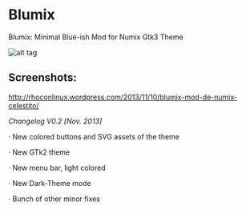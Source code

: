 Blumix
======

Blumix: Minimal Blue-ish Mod for Numix Gtk3 Theme

![alt tag](http://th05.deviantart.net/fs71/PRE/f/2013/319/0/e/_gtk_3_8_3_10_theme__blumix_v0_2_by_rhoconlinux-d6ubnfh.png)

Screenshots:
-----------
http://rhoconlinux.wordpress.com/2013/11/10/blumix-mod-de-numix-celestito/


*Changelog V0.2 [Nov. 2013]* 

· New colored buttons and SVG assets of the theme 

· New GTk2 theme

· New menu bar, light colored

· New Dark-Theme mode

· Bunch of other minor fixes



